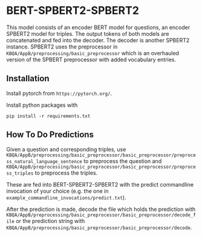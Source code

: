 # BERT-SPBERT2-SPBERT2
This model consists of an encoder BERT model for questions, an encoder SPBERT2 model for triples. The output tokens of 
both models are concatenated and fed into the decoder. The decoder is another SPBERT2 instance.
SPBERT2 uses the preprocessor in `KBQA/AppB/preprocessing/basic_preprocessor` which is an overhauled version of the 
SPBERT preprocessor with added vocabulary entries.
## Installation

Install pytorch from `https://pytorch.org/`.

Install python packages with
```
pip install -r requirements.txt
```

## How To Do Predictions
Given a question and corresponding triples, use 
`KBQA/AppB/preprocessing/basic_preprocessor/basic_preprocessor/preprocess_natural_language_sentence` to
preprocess the question and
`KBQA/AppB/preprocessing/basic_preprocessor/basic_preprocessor/preprocess_triples` to preprocess the triples.

These are fed into BERT-SPBERT2-SPBERT2 with the predict commandline
invocation of your choice (e.g. the one in `example_commandline_invocations/predict.txt`).

After the prediction is made, decode the file which holds the prediction with
`KBQA/AppB/preprocessing/basic_preprocessor/basic_preprocessor/decode_file` or the prediction string with
`KBQA/AppB/preprocessing/basic_preprocessor/basic_preprocessor/decode`.


